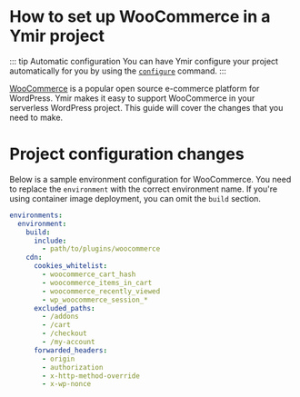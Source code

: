# How to set up WooCommerce in a Ymir project

::: tip Automatic configuration
You can have Ymir configure your project automatically for you by using the [`configure`][2] command.
:::

[WooCommerce][1] is a popular open source e-commerce platform for WordPress. Ymir makes it easy to support WooCommerce in your serverless WordPress project. This guide will cover the changes that you need to make.

# Project configuration changes

Below is a sample environment configuration for WooCommerce. You need to replace the `environment` with the correct environment name. If you're using container image deployment, you can omit the `build` section.

```yml
environments:
  environment:
    build:
      include:
        - path/to/plugins/woocommerce
    cdn:
      cookies_whitelist:
        - woocommerce_cart_hash
        - woocommerce_items_in_cart
        - woocommerce_recently_viewed
        - wp_woocommerce_session_*
      excluded_paths:
        - /addons
        - /cart
        - /checkout
        - /my-account
      forwarded_headers:
        - origin
        - authorization
        - x-http-method-override
        - x-wp-nonce
```

[1]: https://woocommerce.com/
[2]: ../reference/ymir-cli.md#project-configure-configure
